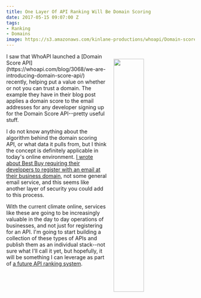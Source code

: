 ```yaml
---
title: One Layer Of API Ranking Will Be Domain Scoring
date: 2017-05-15 09:07:00 Z
tags:
- Ranking
- Domains
image: https://s3.amazonaws.com/kinlane-productions/whoapi/Domain-score-API-integration-in-WhoAPI.png
---
```


<p><img style="padding: 15px;" src="https://s3.amazonaws.com/kinlane-productions/whoapi/Domain-score-API-integration-in-WhoAPI.png" align="right" width="40%" /></p>I saw that WhoAPI launched a [Domain Score API](https://whoapi.com/blog/3068/we-are-introducing-domain-score-api/) recently, helping put a value on whether or not you can trust a domain. The example they have in their blog post applies a domain score to the email addresses for any developer signing up for the Domain Score API--pretty useful stuff.

I do not know anything about the algorithm behind the domain scoring API, or what data it pulls from, but I think the concept is definitely applicable in today's online environment. [I wrote about Best Buy requiring their developers to register with an email at their business domain](http://apievangelist.com/2016/03/30/best-buy-will-not-issue-api-keys-to-free-email-accounts-and-wants-to-get-to-know-your-company/), not some general email service, and this seems like another layer of security you could add to this process.

With the current climate online, services like these are going to be increasingly valuable in the day to day operations of businesses, and not just for registering for an API. I'm going to start building a collection of these types of APIs and publish them as an individual stack--not sure what I'll call it yet, but hopefully, it will be something I can leverage as part of [a future API ranking system](http://apievangelist.com/2015/10/31/how-are-we-going-to-create-the-standard-and-poors-and-moodys-for-the-api-economy/).